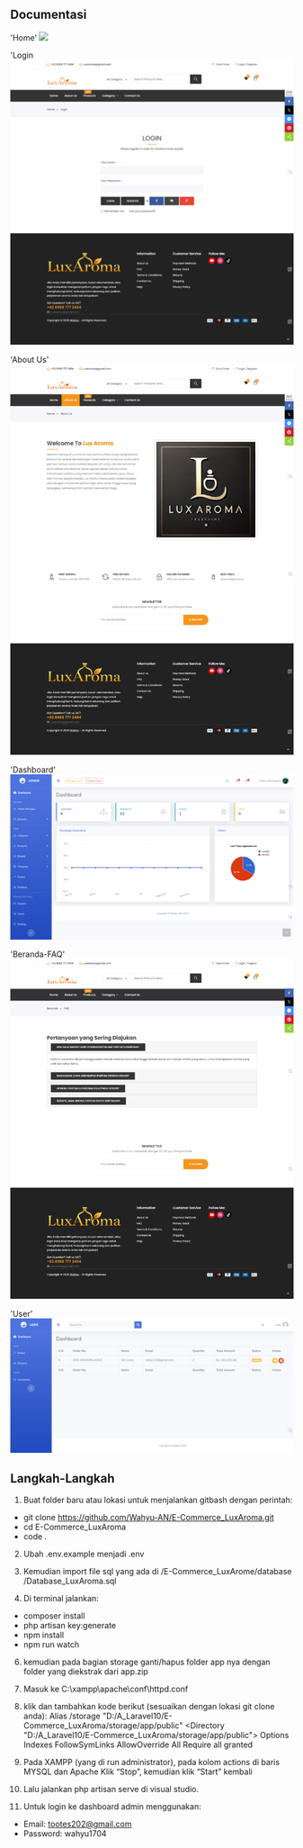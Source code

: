 ## Documentasi

'Home'
 <img src="public/photos/gambar 1.png">

'Login
 <img src="public/photos/gambar 11.png">

'About Us'
 <img src="public/photos/gambar 2.png">
 
'Dashboard'
 <img src="public/photos/gambar 7.png">

'Beranda-FAQ'
 <img src="public/photos/gambar 9.png">

'User'
 <img src="public/photos/gambar 13.png">

 


## Langkah-Langkah

1. Buat folder baru atau lokasi untuk menjalankan gitbash dengan perintah:
- git clone https://github.com/Wahyu-AN/E-Commerce_LuxAroma.git
- cd E-Commerce_LuxAroma
- code .

2. Ubah .env.example menjadi .env
   
4. Kemudian import file sql yang ada di /E-Commerce_LuxArome/database /Database_LuxAroma.sql

5. Di terminal jalankan:
-	composer install
-	php artisan key:generate
-	npm install
-	npm run watch

6. kemudian pada bagian storage ganti/hapus folder app nya dengan folder yang diekstrak dari app.zip

7. Masuk ke C:\xampp\apache\conf\httpd.conf

8. klik dan tambahkan kode berikut (sesuaikan dengan lokasi git clone anda):
Alias /storage "D:/A_Laravel10/E-Commerce_LuxAroma/storage/app/public"
<Directory "D:/A_Laravel10/E-Commerce_LuxAroma/storage/app/public">
    Options Indexes FollowSymLinks
    AllowOverride All
    Require all granted
</Directory>

9. Pada XAMPP (yang di run administrator), pada kolom actions di baris MYSQL dan Apache
Klik “Stop”, kemudian klik “Start” kembali

10. Lalu jalankan php artisan serve di visual studio.

11. Untuk login ke dashboard admin menggunakan:
- Email: tootes202@gmail.com
- Password: wahyu1704
